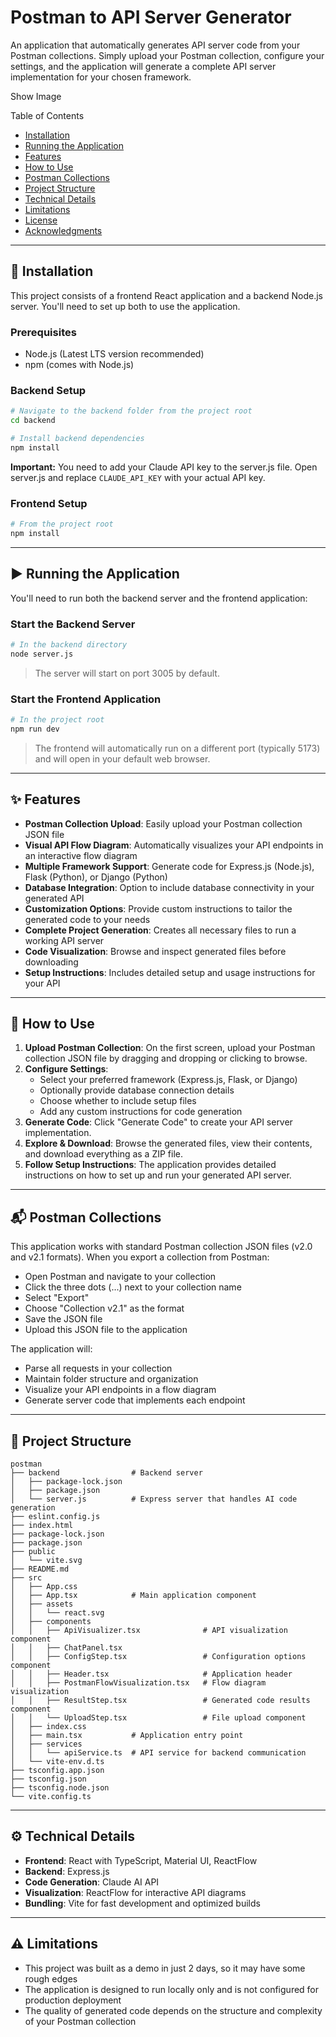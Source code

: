# Postman to API Server Generator
An application that automatically generates API server code from your Postman collections. Simply upload your Postman collection, configure your settings, and the application will generate a complete API server implementation for your chosen framework.

Show Image

Table of Contents
- [Installation](#installation)
- [Running the Application](#running-the-application)
- [Features](#features)
- [How to Use](#how-to-use)
- [Postman Collections](#postman-collections)
- [Project Structure](#project-structure)
- [Technical Details](#technical-details)
- [Limitations](#limitations)
- [License](#license)
- [Acknowledgments](#acknowledgments)

---

## 🧰 Installation

This project consists of a frontend React application and a backend Node.js server. You'll need to set up both to use the application.

### Prerequisites
- Node.js (Latest LTS version recommended)
- npm (comes with Node.js)

### Backend Setup
```bash
# Navigate to the backend folder from the project root
cd backend

# Install backend dependencies
npm install
```

**Important:** You need to add your Claude API key to the server.js file. Open server.js and replace `CLAUDE_API_KEY` with your actual API key.

### Frontend Setup
```bash
# From the project root
npm install
```

---

## ▶️ Running the Application

You'll need to run both the backend server and the frontend application:

### Start the Backend Server
```bash
# In the backend directory
node server.js
```
> The server will start on port 3005 by default.

### Start the Frontend Application
```bash
# In the project root
npm run dev
```
> The frontend will automatically run on a different port (typically 5173) and will open in your default web browser.

---

## ✨ Features
- **Postman Collection Upload**: Easily upload your Postman collection JSON file
- **Visual API Flow Diagram**: Automatically visualizes your API endpoints in an interactive flow diagram
- **Multiple Framework Support**: Generate code for Express.js (Node.js), Flask (Python), or Django (Python)
- **Database Integration**: Option to include database connectivity in your generated API
- **Customization Options**: Provide custom instructions to tailor the generated code to your needs
- **Complete Project Generation**: Creates all necessary files to run a working API server
- **Code Visualization**: Browse and inspect generated files before downloading
- **Setup Instructions**: Includes detailed setup and usage instructions for your API

---

## 🧪 How to Use

1. **Upload Postman Collection**: On the first screen, upload your Postman collection JSON file by dragging and dropping or clicking to browse.
2. **Configure Settings**:
   - Select your preferred framework (Express.js, Flask, or Django)
   - Optionally provide database connection details
   - Choose whether to include setup files
   - Add any custom instructions for code generation
3. **Generate Code**: Click "Generate Code" to create your API server implementation.
4. **Explore & Download**: Browse the generated files, view their contents, and download everything as a ZIP file.
5. **Follow Setup Instructions**: The application provides detailed instructions on how to set up and run your generated API server.

---

## 📬 Postman Collections

This application works with standard Postman collection JSON files (v2.0 and v2.1 formats). When you export a collection from Postman:

- Open Postman and navigate to your collection
- Click the three dots (...) next to your collection name
- Select "Export"
- Choose "Collection v2.1" as the format
- Save the JSON file
- Upload this JSON file to the application

The application will:

- Parse all requests in your collection
- Maintain folder structure and organization
- Visualize your API endpoints in a flow diagram
- Generate server code that implements each endpoint

---

## 📁 Project Structure

```
postman
├── backend                # Backend server
│   ├── package-lock.json
│   ├── package.json
│   └── server.js          # Express server that handles AI code generation
├── eslint.config.js
├── index.html
├── package-lock.json
├── package.json
├── public
│   └── vite.svg
├── README.md
├── src
│   ├── App.css
│   ├── App.tsx            # Main application component
│   ├── assets
│   │   └── react.svg
│   ├── components
│   │   ├── ApiVisualizer.tsx              # API visualization component
│   │   ├── ChatPanel.tsx
│   │   ├── ConfigStep.tsx                 # Configuration options component
│   │   ├── Header.tsx                     # Application header
│   │   ├── PostmanFlowVisualization.tsx   # Flow diagram visualization
│   │   ├── ResultStep.tsx                 # Generated code results component
│   │   └── UploadStep.tsx                 # File upload component
│   ├── index.css
│   ├── main.tsx           # Application entry point
│   ├── services
│   │   └── apiService.ts  # API service for backend communication
│   └── vite-env.d.ts
├── tsconfig.app.json
├── tsconfig.json
├── tsconfig.node.json
└── vite.config.ts
```

---

## ⚙️ Technical Details

- **Frontend**: React with TypeScript, Material UI, ReactFlow  
- **Backend**: Express.js  
- **Code Generation**: Claude AI API  
- **Visualization**: ReactFlow for interactive API diagrams  
- **Bundling**: Vite for fast development and optimized builds

---

## ⚠️ Limitations

- This project was built as a demo in just 2 days, so it may have some rough edges  
- The application is designed to run locally only and is not configured for production deployment  
- The quality of generated code depends on the structure and complexity of your Postman collection

